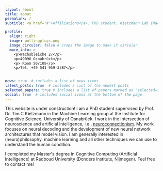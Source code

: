 ```yaml
---
layout: about
title: about
permalink: /
subtitle: <a href='#'>Affiliations</a>. PhD student. Kietzmann Lab (Machine Learning group). 

profile:
  align: right
  image: pullingplugs.png
  image_circular: false # crops the image to make it circular
  more_info: >
    <p>Wachsbleiche 27</p>
    <p>49090 Osnabrück</p>
    <p> Room 50/108</p>
    <p>Tel. +49 541 969-3387</p>
    

news: true  # includes a list of news items
latest_posts: true  # includes a list of the newest posts
selected_papers: true # includes a list of papers marked as "selected={true}"
social: true  # includes social icons at the bottom of the page
---
```


This website is under construction! 
I am a PhD student supervised by Prof. Dr. Tim C Kietzmann in the Machine Learning group at the Institute for Cognitive Science, University of Osnabrück. I work in the intersection of neuroscience and artificial intelligence, i.e., [neuroconnectionism](https://www.nature.com/articles/s41583-023-00705-w). My work focuses on neural decoding and the development of new neural network architectures that model vision. I am generally interested in (neuro)philosophy, machine learning and all other techniques we can use to understand the human condition. 

  I completed my Master's degree in Cognitive Computing (Artificial Intelligence) at Radboud University (Donders Institute, Nijmegen). Feel free to contact me! 
